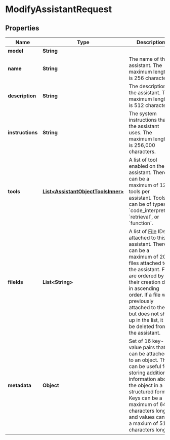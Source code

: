 

# ModifyAssistantRequest

## Properties

Name | Type | Description | Notes
------------ | ------------- | ------------- | -------------
**model** | **String** |  |  [optional]
**name** | **String** | The name of the assistant. The maximum length is 256 characters.  |  [optional]
**description** | **String** | The description of the assistant. The maximum length is 512 characters.  |  [optional]
**instructions** | **String** | The system instructions that the assistant uses. The maximum length is 256,000 characters.  |  [optional]
**tools** | [**List&lt;AssistantObjectToolsInner&gt;**](AssistantObjectToolsInner.md) | A list of tool enabled on the assistant. There can be a maximum of 128 tools per assistant. Tools can be of types &#x60;code_interpreter&#x60;, &#x60;retrieval&#x60;, or &#x60;function&#x60;.  |  [optional]
**fileIds** | **List&lt;String&gt;** | A list of [File](/docs/api-reference/files) IDs attached to this assistant. There can be a maximum of 20 files attached to the assistant. Files are ordered by their creation date in ascending order. If a file was previously attached to the list but does not show up in the list, it will be deleted from the assistant.  |  [optional]
**metadata** | **Object** | Set of 16 key-value pairs that can be attached to an object. This can be useful for storing additional information about the object in a structured format. Keys can be a maximum of 64 characters long and values can be a maxium of 512 characters long.  |  [optional]




